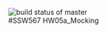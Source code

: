 ![build status of master](https://app.travis-ci.com/RK-ops/GithubAPI567.svg?branch=master)\
#SSW567 HW05a_Mocking
